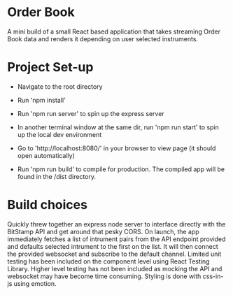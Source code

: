 # Order Book

A mini build of a small React based application that takes streaming Order Book data and renders it depending on user selected instruments.

# Project Set-up

- Navigate to the root directory
- Run 'npm install'
- Run 'npm run server' to spin up the express server
- In another terminal window at the same dir, run 'npm run start' to spin up the local dev environment
- Go to 'http://localhost:8080/' in your browser to view page (it should open automatically)

- Run 'npm run build' to compile for production. The compiled app will be found in the /dist directory.

# Build choices

Quickly threw together an express node server to interface directly with the BitStamp API and get around that pesky CORS.
On launch, the app immediately fetches a list of intrument pairs from the API endpoint provided and defaults selected intrument to the first on the list. It will then connect the provided websocket and subscribe to the default channel.
Limited unit testing has been included on the component level using React Testing Library. Higher level testing has not been included as mocking the API and websocket may have become time consuming.
Styling is done with css-in-js using emotion.
